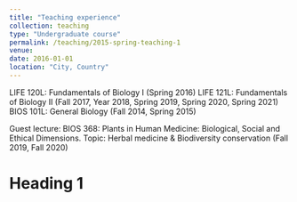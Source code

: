 ```yaml
---
title: "Teaching experience"
collection: teaching
type: "Undergraduate course"
permalink: /teaching/2015-spring-teaching-1
venue: 
date: 2016-01-01
location: "City, Country"
---
```


LIFE 120L: Fundamentals of Biology I (Spring 2016)
LIFE 121L: Fundamentals of Biology II (Fall 2017, Year 2018, Spring 2019, Spring 2020, Spring 2021)
BIOS 101L: General Biology (Fall 2014, Spring 2015)

Guest lecture: BIOS 368: Plants in Human Medicine: Biological, Social and Ethical Dimensions. Topic: Herbal medicine & Biodiversity conservation (Fall 2019, Fall 2020)


Heading 1
======
